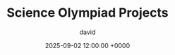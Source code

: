 ---
title: Science Olympiad Projects
author: david
categories: ['Aerodynamics']
tags: ['Gliders', 'Balsa', 'Aerodynamics', 'Carbon Fiber']
description: Some balsa gliders I have made throughout high school, many of them ranking 1st in San Diego.
toc: True
comments: True
date: 2025-09-02 12:00:00 +0000
published: true
---